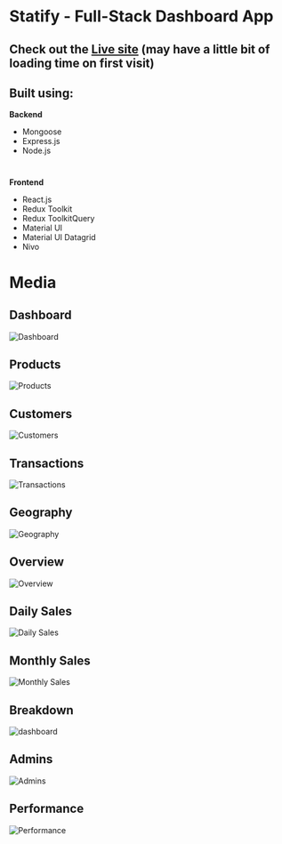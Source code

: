 # Statify - Full-Stack Dashboard App

## Check out the [Live site](https://statify-dashboard.onrender.com/) (may have a little bit of loading time on first visit)

## Built using: 
**Backend**
- Mongoose
- Express.js
- Node.js
#
**Frontend**
- React.js
- Redux Toolkit 
- Redux ToolkitQuery
- Material UI
- Material UI Datagrid
- Nivo

# Media

## Dashboard
![Dashboard](https://i.imgur.com/GX0iMa1.png)

## Products
![Products](https://i.imgur.com/duRYHTq.png)

## Customers
![Customers](https://i.imgur.com/beaDJB6.png)

## Transactions
![Transactions](https://i.imgur.com/aDL0trs.png)

## Geography
![Geography](https://i.imgur.com/qzZGgOv.png)

## Overview
![Overview](https://i.imgur.com/oEuSLtW.png)

## Daily Sales
![Daily Sales](https://i.imgur.com/wwLuh1t.png)

## Monthly Sales
![Monthly Sales](https://i.imgur.com/NeyDGHm.png)

## Breakdown
![dashboard](https://i.imgur.com/X4dKqfJ.png)

## Admins
![Admins](https://i.imgur.com/t9oiPs1.png)

## Performance
![Performance](https://i.imgur.com/mN8SeV0.png)

